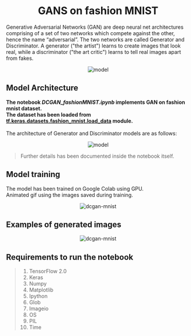 <h1 align="center">GANS on fashion MNIST</h1>

Generative Adversarial Networks (GAN) are deep neural net architectures comprising of a set of two networks which compete against the other, hence the name “adversarial”.
The two networks are called Generator and Discriminator. A generator ("the artist") learns to create images that look real, while a discriminator ("the art critic") learns to tell real images apart from fakes.
<p align="center">
<img src="https://github.com/madhurima99/datascience-mashup/blob/main/Fashion%20MNIST%20GAN/Outputs/gan.png" alt="model">
</p>

<h2>Model Architecture</h2>

<b>The notebook <i>DCGAN_fashionMNIST.ipynb</i> implements GAN on fashion mnist dataset. <br>
The dataset has been loaded from <a href="https://www.tensorflow.org/api_docs/python/tf/keras/datasets/fashion_mnist/load_data">tf.keras.datasets.fashion_mnist.load_data</a> module.</b><br>
<br>The architecture of Generator and Discriminator models are as follows:

<p align="center">
<img src="https://github.com/madhurima99/datascience-mashup/blob/main/Fashion%20MNIST%20GAN/Outputs/model.png" alt="model">
</p>

>Further details has been documented inside the notebook itself.


<h2>Model training</h2>

The model has been trained on Google Colab using GPU.<br>
Animated gif using the images saved during training.
<p align="center">
<img src="https://github.com/madhurima99/datascience-mashup/blob/main/Fashion%20MNIST%20GAN/Outputs/dcgan_mnist.gif" alt="dcgan-mnist">
</p>

<h2>Examples of generated images</h2>
<p align="center">
<img src="https://github.com/madhurima99/datascience-mashup/blob/main/Fashion%20MNIST%20GAN/Outputs/generated.png" alt="dcgan-mnist">
</p>

<h2>Requirements to run the notebook</h1>

>1. TensorFlow 2.0
>2. Keras
>3. Numpy
>4. Matplotlib
>5. Ipython
>6. Glob
>7. Imageio
>8. OS
>9. PIL
>10. Time
